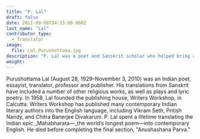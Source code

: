 ```yaml
---
title: "P. Lal"
draft: false
date: 2011-09-08T04:23:00.000Z
last_name: "Lal"
contributor_type:
  - Translator
image:
  file: Lal_Purushottama.jpg
description: "P. Lal was a poet and Sanskrit scholar who helped bring ancient Sanskrit plays to a modern audience."
weight:
---
```


Purushottama Lal (August 28, 1929–November 3, 2010) was an Indian poet, essayist, translator, professor and publisher. His translations from Sanskrit have included a number of other religious works, as well as plays and lyric poetry. In 1958, Lal founded the publishing house, Writers Workshop, in Calcutta. Writers Workshop has published many contemporary Indian literary authors into the English language, including Vikram Seth, Pritish Nandy, and Chitra Banerjee Divakaruni. P. Lal spent a lifetime translating the Indian epic _Mahabharata—_the world’s longest poem—into contemporary English. He died before completing the final section, "Anushashana Parva."

